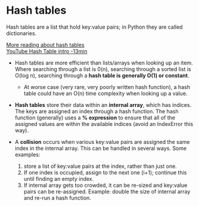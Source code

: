 # Hash tables
Hash tables are a list that hold key:value pairs; in Python they are called dictionaries.

[More reading about hash tables](https://www.hackerearth.com/practice/data-structures/hash-tables/basics-of-hash-tables/tutorial/)  
[YouTube Hash Table intro -13min](https://www.youtube.com/watch?v=KyUTuwz_b7Q)

- Hash tables are more efficient than lists/arrays when looking up an item.  Where searching through a list is 0(n), searching through a sorted list is O(log n), searching through a **hash table is generally O(1) or constant**.  
  - At worse case (very rare, very poorly written hash function), a hash table could have an O(n) time complexity when looking up a value.


- **Hash tables** store their data within an **internal array**, which has indices.  The keys are assigned an index through a hash function.  The hash function (generally) uses a **% expression** to ensure that all of the assigned values are within the available indices (avoid an IndexError this way).
- A **collision** occurs when various key:value pairs are assigned the same index in the internal array.   This can be handled in several ways. Some examples:
  1. store a list of key:value pairs at the index, rather than just one.
  2. If one index is occupied, assign to the next one (i+1); continue this until finding an empty index.
  3. If internal array gets too crowded, it can be re-sized and key:value pairs can be re-assigned. Example: double the size of internal array and re-run a hash function.

